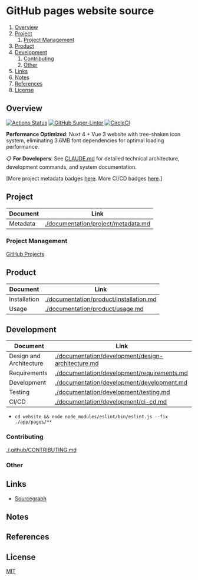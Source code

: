 # GitHub pages website source

1. [Overview](#overview)
2. [Project](#project)
   1. [Project Management](#project-management)
3. [Product](#product)
4. [Development](#development)
   1. [Contributing](#contributing)
   2. [Other](#other)
5. [Links](#links)
6. [Notes](#notes)
7. [References](#references)
8. [License](#license)

## Overview

[![Actions Status](https://github.com/manastalukdar/manastalukdar.github.io/workflows/build-deploy/badge.svg)](https://github.com/manastalukdar/manastalukdar.github.io/actions)
[![GitHub Super-Linter](https://github.com/manastalukdar/manastalukdar.github.io/workflows/Lint%20Code%20Base/badge.svg)](https://github.com/manastalukdar/manastalukdar.github.io/actions)
[![CircleCI](https://circleci.com/gh/manastalukdar/manastalukdar.github.io/tree/source.svg?style=svg)](https://circleci.com/gh/manastalukdar/manastalukdar.github.io/tree/source)

**Performance Optimized**: Nuxt 4 + Vue 3 website with tree-shaken icon system, eliminating 3.6MB font dependencies for optimal loading performance.

📋 **For Developers**: See [CLAUDE.md](./CLAUDE.md) for detailed technical architecture, development commands, and system documentation.

[More project metadata badges [here](./documentation/project/metadata.md). More CI/CD badges [here](./documentation/development/ci-cd.md#current-status).]

## Project

| Document | Link                                                                       |
| -------- | -------------------------------------------------------------------------- |
| Metadata | [./documentation/project/metadata.md](./documentation/project/metadata.md) |

### Project Management

[GitHub Projects](https://github.com/manastalukdar/manastalukdar.github.io/projects)

## Product

| Document     | Link                                                                               |
| ------------ | ---------------------------------------------------------------------------------- |
| Installation | [./documentation/product/installation.md](./documentation/product/installation.md) |
| Usage        | [./documentation/product/usage.md](./documentation/product/usage.md)               |

## Development

| Document                | Link                                                                                                     |
| ----------------------- | -------------------------------------------------------------------------------------------------------- |
| Design and Architecture | [./documentation/development/design-architecture.md](./documentation/development/design-architecture.md) |
| Requirements            | [./documentation/development/requirements.md](./documentation/development/requirements.md)               |
| Development             | [./documentation/development/development.md](./documentation/development/development.md)                 |
| Testing                 | [./documentation/development/testing.md](./documentation/development/testing.md)                         |
| CI/CD                   | [./documentation/development/ci-cd.md](./documentation/development/ci-cd.md)                             |

- `cd website && node node_modules/eslint/bin/eslint.js --fix ./app/pages/**`

### Contributing

[./.github/CONTRIBUTING.md](./.github/CONTRIBUTING.md)

### Other

## Links

- [Sourcegraph](https://sourcegraph.com/github.com/manastalukdar/manastalukdar.github.io/)

## Notes

## References

## License

[MIT](https://github.com/manastalukdar/manastalukdar.github.io/blob/source/LICENSE)
